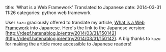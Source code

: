 title: 'What is a Web Framework' Translated to Japanese
date: 2014-03-31 11:26
categories: python web framework

User `kazu` graciously offered to translate my article, [What is a Web Framework](http://jeffknupp.com/blog/2014/03/03/what-is-a-web-framework/) into Japanese. 
Here's the link to the Japanese version: [http://rdepf.hatenablog.jp/entry/2014/03/31/150142](http://rdepf.hatenablog.jp/entry/2014/03/31/150142).
A big thanks to `kazu` for making the article more accessible to Japanese
readers!
